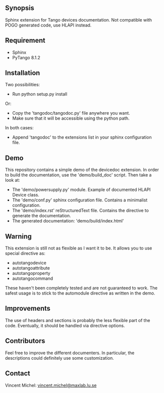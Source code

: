 ## Synopsis

Sphinx extension for Tango devices documentation.
Not compatible with POGO generated code, use HLAPI instead.

## Requirement

- Sphinx
- PyTango 8.1.2

## Installation

Two possibilities:

- Run python setup.py install

Or:

- Copy the 'tangodoc/tangodoc.py' file anywhere you want.
- Make sure that it will be accessible using the python path.

In both cases:

- Append 'tangodoc' to the extensions list in your sphinx configuration file.

## Demo

This repository contains a simple demo of the devicedoc extension.
In order to build the documentation, use the 'demo/build_doc' script.
Then take a look at:

- The 'demo/powersupply.py' module. Example of documented HLAPI Device class. 
- The 'demo/conf.py' sphinx configuration file. Contains a minimalist configuration.
- The 'demo/index.rst' reStructuredText file. Contains the directive to generate the documentation.
- The generated documentation: 'demo/build/index.html'

## Warning

This extension is still not as flexible as I want it to be.
It allows you to use special directive as:

- autotangodevice
- autotangoattribute
- autotangoproperty
- autotangocommand

These haven't been completely tested and are not guaranteed to work.
The safest usage is to stick to the automodule directive as written in the demo.

## Improvements

The use of headers and sections is probably the less flexible part of the code.
Eventually, it should be handled via directive options.

## Contributors

Feel free to improve the different documenters.
In particular, the descriptions could definitely use some customization.

## Contact

Vincent Michel: vincent.michel@maxlab.lu.se
